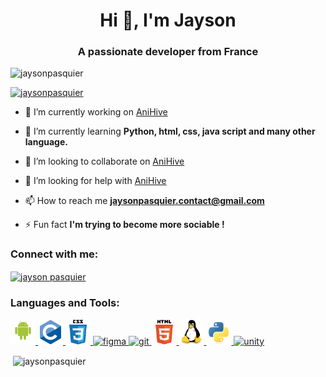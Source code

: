 <h1 align="center">Hi 👋, I'm Jayson</h1>
<h3 align="center">A passionate developer from France</h3>

<p align="left"> <img src="https://komarev.com/ghpvc/?username=jaysonpasquier&label=Profile%20views&color=0e75b6&style=flat" alt="jaysonpasquier" /> </p>

<p align="left"> <a href="https://github.com/ryo-ma/github-profile-trophy"><img src="https://github-profile-trophy.vercel.app/?username=jaysonpasquier" alt="jaysonpasquier" /></a> </p>

- 🔭 I’m currently working on [AniHive](https://anihive.com/)

- 🌱 I’m currently learning **Python, html, css, java script and many other language.**

- 👯 I’m looking to collaborate on [AniHive](https://anihive.com/)

- 🤝 I’m looking for help with [AniHive](https://anihive.com/)

- 📫 How to reach me **jaysonpasquier.contact@gmail.com**

- ⚡ Fun fact **I'm trying to become more sociable !**

<h3 align="left">Connect with me:</h3>
<p align="left">
<a href="[https://linkedin.com/in/jayson pasquier](https://www.linkedin.com/in/jayson-pasquier-134737333/)" target="blank"><img align="center" src="https://raw.githubusercontent.com/rahuldkjain/github-profile-readme-generator/master/src/images/icons/Social/linked-in-alt.svg" alt="jayson pasquier" height="30" width="40" /></a>
</p>

<h3 align="left">Languages and Tools:</h3>
<p align="left"> <a href="https://developer.android.com" target="_blank" rel="noreferrer"> <img src="https://raw.githubusercontent.com/devicons/devicon/master/icons/android/android-original-wordmark.svg" alt="android" width="40" height="40"/> </a> <a href="https://www.cprogramming.com/" target="_blank" rel="noreferrer"> <img src="https://raw.githubusercontent.com/devicons/devicon/master/icons/c/c-original.svg" alt="c" width="40" height="40"/> </a> <a href="https://www.w3schools.com/css/" target="_blank" rel="noreferrer"> <img src="https://raw.githubusercontent.com/devicons/devicon/master/icons/css3/css3-original-wordmark.svg" alt="css3" width="40" height="40"/> </a> <a href="https://www.figma.com/" target="_blank" rel="noreferrer"> <img src="https://www.vectorlogo.zone/logos/figma/figma-icon.svg" alt="figma" width="40" height="40"/> </a> <a href="https://git-scm.com/" target="_blank" rel="noreferrer"> <img src="https://www.vectorlogo.zone/logos/git-scm/git-scm-icon.svg" alt="git" width="40" height="40"/> </a> <a href="https://www.w3.org/html/" target="_blank" rel="noreferrer"> <img src="https://raw.githubusercontent.com/devicons/devicon/master/icons/html5/html5-original-wordmark.svg" alt="html5" width="40" height="40"/> </a> <a href="https://www.linux.org/" target="_blank" rel="noreferrer"> <img src="https://raw.githubusercontent.com/devicons/devicon/master/icons/linux/linux-original.svg" alt="linux" width="40" height="40"/> </a> <a href="https://www.python.org" target="_blank" rel="noreferrer"> <img src="https://raw.githubusercontent.com/devicons/devicon/master/icons/python/python-original.svg" alt="python" width="40" height="40"/> </a> <a href="https://unity.com/" target="_blank" rel="noreferrer"> <img src="https://www.vectorlogo.zone/logos/unity3d/unity3d-icon.svg" alt="unity" width="40" height="40"/> </a> </p>

<p>&nbsp;<img align="center" src="https://github-readme-stats.vercel.app/api?username=jaysonpasquier&show_icons=true&locale=en" alt="jaysonpasquier" /></p>
